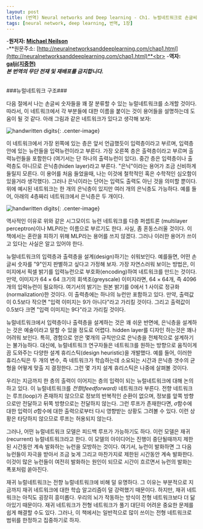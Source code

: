 ```yaml
---
layout: post
title: (번역) Neural networks and Deep learning - Ch1. 뉴럴네트워크로 손글씨 숫지를 인식하기 - 4부
tags: [neural network, deep learning, 번역, 1장]
---
```

-**원저자: [Michael Neilson](http://michaelnielsen.org/)**<br>
-**원문주소: [http://neuralnetworksanddeeplearning.com/chap1.html](http://neuralnetworksanddeeplearning.com/chap1.html)**<br>
-**역자: [galji(지중현)](joonghyunji@gmail.com)**<br>
***본 번역의 무단 전재 및 재배포를 금지합니다.***
<br>
<br>

###뉴럴네트워크 구조###

다음 절에서 나는 손글씨 숫자들을 꽤 잘 분류할 수 있는 뉴럴네트워크를 소개할 것이다. 따라서, 이 네트워크에서 각 부분들에 대한 이름을 붙이는 것이 용어들을 설명하는데 도움이 될 것 같다. 아래 그림과 같은 네트워크가 있다고 생각해 보자:

 ![handwritten digits](/blog/assets/images/tikz10.png){: .center-image}

이 네트워크에서 가장 왼쪽에 있는 층은 앞서 언급했듯이 입력층이라고 부르며, 입력층 안에 있는 뉴런들을 입력뉴런이라고 부른다. 가장 오른쪽 층은 출력층이라고 부르며 출력뉴런들을 포함한다 (여기서는 단 하나의 출력뉴런이 있다). 중간 층은 입력층이나 출력층도 아니므로 은닉층(hiden layer)라고 부른다. "은닉"이라는 용어가 조금 신비하게 들릴지 모른다. 이 용어를 처음 들었을때, 나는 이것에 철학적인 혹은 수학적인 심오함이 있을거라 생각했다). 그러나 은닉이라는 단어는 입력도 출력도 아닌 것을 의미할 뿐이다. 위에 예시된 네트워크는 한 개의 은닉층이 있지만 여러 개의 은닉층도 가능하다. 예를 들어, 아래의  4층짜리 네트워크에서 은닉층은 두 개이다.

 ![handwritten digits](/blog/assets/images/tikz11.png){: .center-image}

역사적인 이유로 위와 같은 시그모이드 뉴런 네트워크를 다층 퍼셉트론 (multilayer perceptron)이나 MLP라는 이름으로 부르기도 한다. 사실, 좀 혼동스러울 것이다. 이 책에서는 혼란을 피하기 위해 MLP라는 용어를 쓰지 않겠다. 그러나 이러한 용어가 쓰이고 있다는 사실은 알고 있어야 한다.

뉴럴네트워크의 입력층과 출력층을 설계(design)하기는 쉬워보인다. 예를들면, 어떤 손글씨 숫자를 "$9$"인지 판별하고 싶다고 가정해 보자. 가장 자연스러워 보이는 방법은, 이미지에서 픽셀 밝기를 입력뉴런으로 부호화(encoding)하여 네트워크를 만드는 것이다. 만약, 이미지가 $64 \times 64$ 크기의 회색조(greyscale) 이미지라면, $64 \times 64$개, 즉 $4096$개의 입력뉴런이 필요하다. 여기서의 밝기는 원본 밝기를 $0$에서 $1$ 사이로 정규화(normalization)한 것이다. 이 출력층에는 하나의 뉴런만 포함하고 있다. 만약, 출력값이 $0.5$보다 작으면 "입력 이미지는 $9$가 아니다"라고 가리킬 것이다. 그리고 출력값이 $0.5$보다 크면 "입력 이미지는 $9$다"라고 가리킬 것이다.

뉴럴네트워크에서 입력층이나 출력층을 설계하는 것은 꽤 쉬운 반면에, 은닉층을 설계하는 것은 예술이라고 말할 수 있을 정도로 어렵다. hidden layer를 디자인 하는것은 꽤나 어려워 보인다. 특히, 경험으로 얻은  몇개의 규칙만으로 은닉층을 전체적으로 설계하기는 불가능하다. 대신에, 뉴럴네트워크 연구자들은 네트워크를 원하는 방향으로 움직이게끔 도와주는 다양한 설계 휴리스틱(design heuristic)을 개발했다. 예를 들어, 이러한 휴리스틱은 두 개의 변수, 즉 네트워크가 학습하는데 소요되는 시간과 은닉층 갯수의 균형을 어떻게 맞출 지 결정한다. 그런 몇 가지 설계 휴리스틱은 나중에 살펴볼 것이다.  

우리는 지금까지 한 층의 출력이 이어지는 층의 입력이 되는 뉴럴네트워크에 대해 논의하고 있다. 이 뉴럴네트워크를 *전향(feedforward)* 네트워크라 부른다. 전향 네트워크는 루프(loop)가 존재하지 않으므로 정보의 반복적인 순환이 없으며, 정보를 앞쪽 방향으로만 전달하고 뒤쪽 방향으로는 전달하지 않는다.  그런 루프가 존재한다면, $\sigma$함수에 대한 입력이 $\sigma$함수에 대한 출력으로부터 다시 영향받는 상황도 그려볼 수 있다. 이런 상황은 타당하지 않으므로 루프는 허용되지 않는다.

그러나, 어떤 뉴럴네트워크 모델은 피드백 루프가 가능하기도 하다. 이런 모델은 재귀 (recurrent) 뉴럴네트워크라고 한다. 이 모델의 아이디어는 진행이 중단될때까지 제한된 시간동안 계속 발화하는 뉴런을 모방하는 것이다. 여기서, 뉴런이 발화하면 그 다음 뉴런들이 자극을 받아서 조금 늦게 그리고 마찬가지로 제한된 시간동안 계속 발화한다. 이것이 많은 뉴런들이 여전히 발화하는 원인이 되므로 시간이 흐르면서 뉴런의 발화는 폭포처럼 쏟아진다.  

재귀 뉴럴네트워크는 전향 뉴럴네트워크에 비해 덜 유명하다. 그 이유는 부분적으로 지금까지 재귀 네트워크에 대한 학습 알고리즘이 덜 강력했기 때문이다. 하지만, 재귀 네트워크는 아직도 굉장히 흥미롭다. 우리의 뇌가 작동하는 방식이 전형 네트워크보다 더 닮아있기 때문이다. 재귀 네트워크가 전형 네트워크가 풀기 대단히 어려운 중요한 문제를 쉽게 해결할 수도 있다. 그러나, 이 책에서는 일반적으로 많이 쓰이는 전형 네트워크로 범위를 한정하고 집중하기로 하자.   
